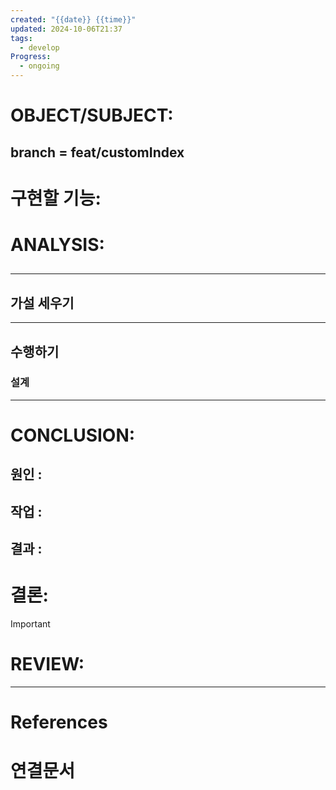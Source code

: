 ```yaml
---
created: "{{date}} {{time}}"
updated: 2024-10-06T21:37
tags:
  - develop
Progress:
  - ongoing
---
```

# OBJECT/SUBJECT:
## branch = feat/customIndex
# 구현할 기능:

# ANALYSIS:
## 




---
## 가설 세우기



---

## 수행하기
### 설계



---
# CONCLUSION:

## 원인 :

## 작업 :

## 결과 :

# 결론:
>[!important]


# REVIEW:


---
# References

# 연결문서
